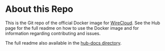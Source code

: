 # About this Repo

This is the Git repo of the official Docker image for [WireCloud](https://conwet.fi.upm.es/wirecloud/). See the Hub page for the full readme on how to use the Docker image and for information regarding contributing and issues.

The full readme also available in the [hub-docs directory](hub-docs).
